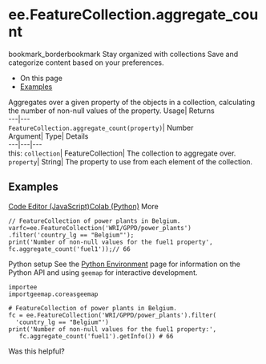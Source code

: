  
#  ee.FeatureCollection.aggregate_count 
bookmark_borderbookmark Stay organized with collections  Save and categorize content based on your preferences.
  * On this page
  * [Examples](https://developers.google.com/earth-engine/apidocs/ee-featurecollection-aggregate_count#examples)


Aggregates over a given property of the objects in a collection, calculating the number of non-null values of the property. 
Usage| Returns  
---|---  
`FeatureCollection.aggregate_count(property)`| Number  
Argument| Type| Details  
---|---|---  
this: `collection`| FeatureCollection| The collection to aggregate over.  
`property`| String| The property to use from each element of the collection.  
## Examples
[Code Editor (JavaScript)](https://developers.google.com/earth-engine/apidocs/ee-featurecollection-aggregate_count#code-editor-javascript-sample)[Colab (Python)](https://developers.google.com/earth-engine/apidocs/ee-featurecollection-aggregate_count#colab-python-sample) More
```
// FeatureCollection of power plants in Belgium.
varfc=ee.FeatureCollection('WRI/GPPD/power_plants')
.filter('country_lg == "Belgium"');
print('Number of non-null values for the fuel1 property',
fc.aggregate_count('fuel1'));// 66
```
Python setup
See the [ Python Environment](https://developers.google.com/earth-engine/guides/python_install) page for information on the Python API and using `geemap` for interactive development.
```
importee
importgeemap.coreasgeemap
```
```
# FeatureCollection of power plants in Belgium.
fc = ee.FeatureCollection('WRI/GPPD/power_plants').filter(
  'country_lg == "Belgium"')
print('Number of non-null values for the fuel1 property:',
   fc.aggregate_count('fuel1').getInfo()) # 66
```

Was this helpful?
